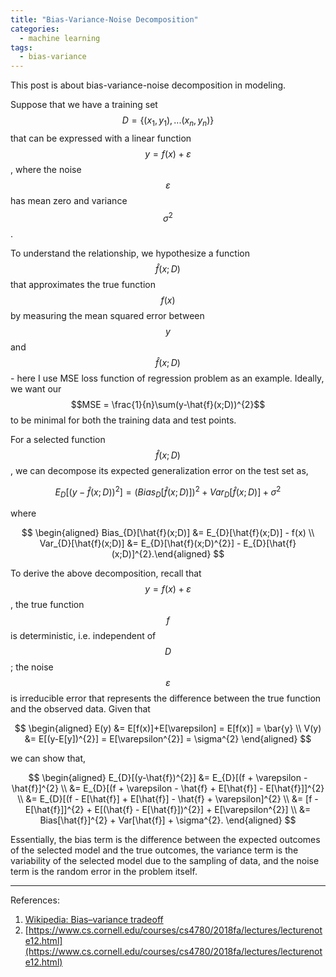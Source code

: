 ```yaml
---
title: "Bias-Variance-Noise Decomposition"
categories:
  - machine learning
tags:
  - bias-variance
---
```


This post is about bias-variance-noise decomposition in modeling.

Suppose that we have a training set $$D=\{(x_{1},y_{1}),...(x_{n},y_{n})\}$$ that can be expressed with a linear function $$y=f(x)+\varepsilon$$, where the noise $$\varepsilon$$ has mean zero and variance $$\sigma^{2}$$. 

To understand the relationship, we hypothesize a function $$\hat{f}(x;D)$$ that approximates the true function $$f(x)$$ by measuring the mean squared error between $$y$$ and $$\hat{f}(x;D)$$ - here I use MSE loss function of regression problem as an example. Ideally, we want our $$MSE = \frac{1}{n}\sum(y-\hat{f}(x;D))^{2}$$ to be minimal for both the training data and test points. 

For a selected function $$\hat{f}(x;D)$$, we can decompose its expected generalization error on the test set as,

$$
E_{D}[(y-\hat{f}(x;D))^{2}] = (Bias_{D}[\hat{f}(x;D)])^{2} + Var_{D}[\hat{f}(x;D)] + \sigma^{2}
$$

where 

$$
\begin{aligned}
Bias_{D}[\hat{f}(x;D)] &= E_{D}[\hat{f}(x;D)] - f(x) \\ 
Var_{D}[\hat{f}(x;D)] &= E_{D}[\hat{f}(x;D)^{2}] - E_{D}[\hat{f}(x;D)]^{2}.\end{aligned}
$$

To derive the above decomposition, recall that $$y=f(x)+\varepsilon$$, the true function $$f$$ is deterministic, i.e. independent of $$D$$; the noise $$\varepsilon$$ is irreducible error that represents the difference between the true function and the observed data. Given that 

$$
\begin{aligned}
E(y) &= E[f(x)]+E[\varepsilon] = E[f(x)] = \bar{y} \\ 
V(y) &= E[(y-E[y])^{2}] = E[\varepsilon^{2}] = \sigma^{2} 
\end{aligned}
$$

we can show that, 

$$
\begin{aligned}
E_{D}[(y-\hat{f})^{2}] 
    &= E_{D}[(f + \varepsilon - \hat{f}]^{2} \\ 
    &= E_{D}[(f + \varepsilon - \hat{f} + E[\hat{f}] - E[\hat{f}]]^{2} \\ 
    &= E_{D}[(f - E[\hat{f}] + E[\hat{f}] - \hat{f} + \varepsilon]^{2} \\ 
    &= [f - E[\hat{f}]]^{2} + E[(\hat{f} - E[\hat{f}])^{2}] + E[\varepsilon^{2}] \\ 
    &= Bias[\hat{f}]^{2} + Var[\hat{f}] + \sigma^{2}.  
\end{aligned}
$$

Essentially, the bias term is the difference between the expected outcomes of the selected model and the true outcomes, the variance term is the variability of the selected model due to the sampling of data, and the noise term is the random error in the problem itself.

----
References:

1. [Wikipedia: Bias–variance tradeoff](https://en.wikipedia.org/wiki/Bias%E2%80%93variance_tradeoff)
2. [https://www.cs.cornell.edu/courses/cs4780/2018fa/lectures/lecturenote12.html](https://www.cs.cornell.edu/courses/cs4780/2018fa/lectures/lecturenote12.html)
